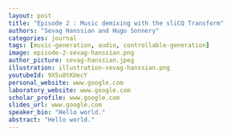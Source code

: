 ```yaml
---
layout: post
title: "Episode 2 : Music demixing with the sliCQ Transform"
authors: "Sevag Hanssian and Hugo Sonnery"
categories: journal
tags: [music-generation, audio, controllable-generation]
image: episode-2-sevag-hanssian.png
author_picture: sevag-hanssian.jpeg
illustration: illustration-sevag-hanssian.png
youtubeId: 9X5u8tKUecY
personal_website: www.google.com
laboratory_website: www.google.com
scholar_profile: www.google.com
slides_url: www.google.com
speaker_bio: "Hello world."
abstract: "Hello world."
---
```

